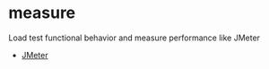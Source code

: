 # measure
Load test functional behavior and measure performance like JMeter

- [JMeter](jmeter/index.md)
